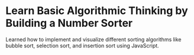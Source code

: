 
# Learn Basic Algorithmic Thinking by Building a Number Sorter

Learned how to implement and visualize different sorting algorithms like bubble sort, selection sort, and insertion sort using JavaScript.